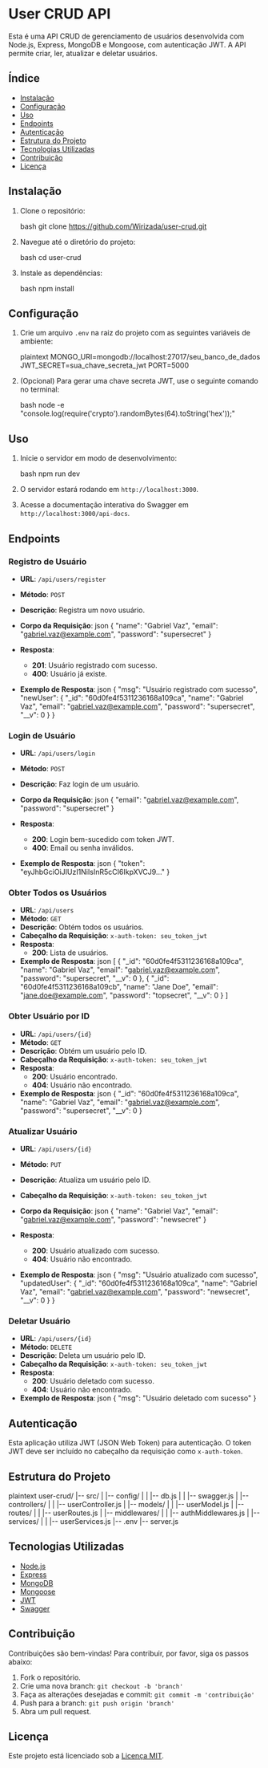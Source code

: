 # User CRUD API

Esta é uma API CRUD de gerenciamento de usuários desenvolvida com Node.js, Express, MongoDB e Mongoose, com autenticação JWT. A API permite criar, ler, atualizar e deletar usuários.

## Índice

- [Instalação](#instalação)
- [Configuração](#configuração)
- [Uso](#uso)
- [Endpoints](#endpoints)
- [Autenticação](#autenticação)
- [Estrutura do Projeto](#estrutura-do-projeto)
- [Tecnologias Utilizadas](#tecnologias-utilizadas)
- [Contribuição](#contribuição)
- [Licença](#licença)

## Instalação

1. Clone o repositório:

   bash
   git clone https://github.com/Wirizada/user-crud.git
   

2. Navegue até o diretório do projeto:

   bash
   cd user-crud
   

3. Instale as dependências:

   bash
   npm install
   

## Configuração

1. Crie um arquivo `.env` na raiz do projeto com as seguintes variáveis de ambiente:

   plaintext
   MONGO_URI=mongodb://localhost:27017/seu_banco_de_dados
   JWT_SECRET=sua_chave_secreta_jwt
   PORT=5000
   

2. (Opcional) Para gerar uma chave secreta JWT, use o seguinte comando no terminal:

   bash
   node -e "console.log(require('crypto').randomBytes(64).toString('hex'));"
   

## Uso

1. Inicie o servidor em modo de desenvolvimento:

   bash
   npm run dev
   

2. O servidor estará rodando em `http://localhost:3000`.

3. Acesse a documentação interativa do Swagger em `http://localhost:3000/api-docs`.

## Endpoints

### Registro de Usuário

- **URL**: `/api/users/register`
- **Método**: `POST`
- **Descrição**: Registra um novo usuário.
- **Corpo da Requisição**:
  json
  {
    "name": "Gabriel Vaz",
    "email": "gabriel.vaz@example.com",
    "password": "supersecret"
  }
  
- **Resposta**:
  - **201**: Usuário registrado com sucesso.
  - **400**: Usuário já existe.
- **Exemplo de Resposta**:
  json
  {
    "msg": "Usuário registrado com sucesso",
    "newUser": {
      "_id": "60d0fe4f5311236168a109ca",
      "name": "Gabriel Vaz",
      "email": "gabriel.vaz@example.com",
      "password": "supersecret",
      "__v": 0
    }
  }
  

### Login de Usuário

- **URL**: `/api/users/login`
- **Método**: `POST`
- **Descrição**: Faz login de um usuário.
- **Corpo da Requisição**:
  json
  {
    "email": "gabriel.vaz@example.com",
    "password": "supersecret"
  }
  
- **Resposta**:
  - **200**: Login bem-sucedido com token JWT.
  - **400**: Email ou senha inválidos.
- **Exemplo de Resposta**:
  json
  {
    "token": "eyJhbGciOiJIUzI1NiIsInR5cCI6IkpXVCJ9..."
  }
  

### Obter Todos os Usuários

- **URL**: `/api/users`
- **Método**: `GET`
- **Descrição**: Obtém todos os usuários.
- **Cabeçalho da Requisição**: `x-auth-token: seu_token_jwt`
- **Resposta**:
  - **200**: Lista de usuários.
- **Exemplo de Resposta**:
  json
  [
    {
      "_id": "60d0fe4f5311236168a109ca",
      "name": "Gabriel Vaz",
      "email": "gabriel.vaz@example.com",
      "password": "supersecret",
      "__v": 0
    },
    {
      "_id": "60d0fe4f5311236168a109cb",
      "name": "Jane Doe",
      "email": "jane.doe@example.com",
      "password": "topsecret",
      "__v": 0
    }
  ]
  

### Obter Usuário por ID

- **URL**: `/api/users/{id}`
- **Método**: `GET`
- **Descrição**: Obtém um usuário pelo ID.
- **Cabeçalho da Requisição**: `x-auth-token: seu_token_jwt`
- **Resposta**:
  - **200**: Usuário encontrado.
  - **404**: Usuário não encontrado.
- **Exemplo de Resposta**:
  json
  {
    "_id": "60d0fe4f5311236168a109ca",
    "name": "Gabriel Vaz",
    "email": "gabriel.vaz@example.com",
    "password": "supersecret",
    "__v": 0
  }
  

### Atualizar Usuário

- **URL**: `/api/users/{id}`
- **Método**: `PUT`
- **Descrição**: Atualiza um usuário pelo ID.
- **Cabeçalho da Requisição**: `x-auth-token: seu_token_jwt`
- **Corpo da Requisição**:
  json
  {
    "name": "Gabriel Vaz",
    "email": "gabriel.vaz@example.com",
    "password": "newsecret"
  }
  
- **Resposta**:
  - **200**: Usuário atualizado com sucesso.
  - **404**: Usuário não encontrado.
- **Exemplo de Resposta**:
  json
  {
    "msg": "Usuário atualizado com sucesso",
    "updatedUser": {
      "_id": "60d0fe4f5311236168a109ca",
      "name": "Gabriel Vaz",
      "email": "gabriel.vaz@example.com",
      "password": "newsecret",
      "__v": 0
    }
  }
  

### Deletar Usuário

- **URL**: `/api/users/{id}`
- **Método**: `DELETE`
- **Descrição**: Deleta um usuário pelo ID.
- **Cabeçalho da Requisição**: `x-auth-token: seu_token_jwt`
- **Resposta**:
  - **200**: Usuário deletado com sucesso.
  - **404**: Usuário não encontrado.
- **Exemplo de Resposta**:
  json
  {
    "msg": "Usuário deletado com sucesso"
  }
  

## Autenticação

Esta aplicação utiliza JWT (JSON Web Token) para autenticação. O token JWT deve ser incluído no cabeçalho da requisição como `x-auth-token`.

## Estrutura do Projeto

plaintext
user-crud/
|-- src/
|   |-- config/
|   |   |-- db.js
|   |   |-- swagger.js
|   |-- controllers/
|   |   |-- userController.js
|   |-- models/
|   |   |-- userModel.js
|   |-- routes/
|   |   |-- userRoutes.js
|   |-- middlewares/
|   |   |-- authMiddlewares.js
|   |-- services/
|   |   |-- userServices.js
|-- .env
|-- server.js


## Tecnologias Utilizadas

- [Node.js](https://nodejs.org/)
- [Express](https://expressjs.com/)
- [MongoDB](https://www.mongodb.com/)
- [Mongoose](https://mongoosejs.com/)
- [JWT](https://jwt.io/)
- [Swagger](https://swagger.io/)

## Contribuição

Contribuições são bem-vindas! Para contribuir, por favor, siga os passos abaixo:

1. Fork o repositório.
2. Crie uma nova branch: `git checkout -b 'branch'`
3. Faça as alterações desejadas e commit: `git commit -m 'contribuição'`
4. Push para a branch: `git push origin 'branch'`
5. Abra um pull request.

## Licença

Este projeto está licenciado sob a [Licença MIT](https://opensource.org/licenses/MIT).
